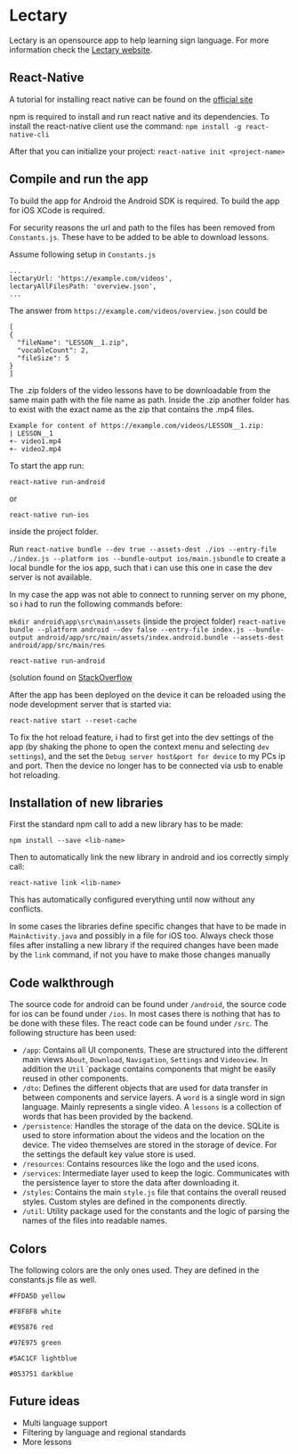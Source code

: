 # Lectary

Lectary is an opensource app to help learning sign language. For more information check the [Lectary website](https://lectary.net/).

## React-Native

A tutorial for installing react native can be found on the [official site](https://facebook.github.io/react-native/)

npm is required to install and run react native and its dependencies. To install the react-native client use the command:
`npm install -g react-native-cli`

After that you can initialize your project:
`react-native init <project-name>`

## Compile and run the app 

To build the app for Android the Android SDK is required. To build the app for iOS XCode is required. 

For security reasons the url and path to the files has been removed from `Constants.js`. These have to be added to be able to download lessons. 

Assume following setup in `Constants.js`
```
...
lectaryUrl: 'https://example.com/videos',
lectaryAllFilesPath: 'overview.json',
...
```

The answer from `https://example.com/videos/overview.json` could be

```
[
{
  "fileName": "LESSON__1.zip",
  "vocableCount": 2,
  "fileSize": 5
}
]
```

The .zip folders of the video lessons have to be downloadable from the same main path with the file name as path. Inside the 
.zip another folder has to exist with the exact name as the zip that contains the .mp4 files.

```
Example for content of https://example.com/videos/LESSON__1.zip:
| LESSON__1
+- video1.mp4
+- video2.mp4
```


To start the app run:

`react-native run-android` 

or

`react-native run-ios`

inside the project folder.

Run 
`react-native bundle --dev true --assets-dest ./ios --entry-file ./index.js --platform ios --bundle-output ios/main.jsbundle`
to create a local bundle for the ios app, such that i can use this one in case the dev server is not available.

In my case the app was not able to connect to running server on my phone, so i had to run the following commands before:

`mkdir android\app\src\main\assets` (inside the project folder)
`react-native bundle --platform android --dev false --entry-file index.js --bundle-output android/app/src/main/assets/index.android.bundle --assets-dest android/app/src/main/res`

`react-native run-android`

(solution found on [StackOverflow](https://stackoverflow.com/questions/44446523/unable-to-load-script-from-assets-index-android-bundle-on-windows)

After the app has been deployed on the device it can be reloaded using the node development server that is started via:

`react-native start --reset-cache`

To fix the hot reload feature, i had to first get into the dev settings of the app (by shaking the phone to open the 
context menu and selecting `dev settings`), and the set the `Debug server host&port for device` to my PCs ip and port. 
Then the device no longer has to be connected via usb to enable hot reloading. 

## Installation of new libraries

First the standard npm call to add a new library has to be made:

`npm install --save <lib-name> `

Then to automatically link the new library in android and ios correctly simply call:

`react-native link <lib-name>`

This has automatically configured everything until now without any conflicts.

In some cases the libraries define specific changes that have to be made in `MainActivity.java` and possibly in a file 
for iOS too. Always check those files after installing a new library if the required changes have been made by the `link` 
command, if not you have to make those changes manually

## Code walkthrough

The source code for android can be found under `/android`, the source code for ios can be found under `/ios`. In most cases
there is nothing that has to be done with these files. The react code can be found under `/src`. The following structure has been used:

* `/app`: Contains all UI components. These are structured into the different main views `About`, `Download`, `Navigation`, `Settings`
and `Videoview`. In addition the `Util` ´package contains components that might be easily reused in other components.
* `/dto`: Defines the different objects that are used for data transfer in between components and service layers. A `word` is a single word
in sign language. Mainly represents a single video. A `lessons` is a collection of words that has been provided by the backend.
* `/persistence`: Handles the storage of the data on the device. SQLite is used to store information about the videos and the location
on the device. The video themselves are stored in the storage of device. For the settings the default key value store is used.
* `/resources`: Contains resources like the logo and the used icons.
* `/services`: Intermediate layer used to keep the logic. Communicates with the persistence layer to store the data after downloading it.
* `/styles`: Contains the main `style.js` file that contains the overall reused styles. Custom styles are defined in the components directly.
* `/util`: Utility package used for the constants and the logic of parsing the names of the files into readable names.

## Colors
The following colors are the only ones used. They are defined in the constants.js file as well.

`#FFDA5D yellow`

`#F8F8F8 white`

`#E95876 red`

`#97E975 green`

`#5AC1CF lightblue`

`#053751 darkblue`

## Future ideas
* Multi language support
* Filtering by language and regional standards
* More lessons
